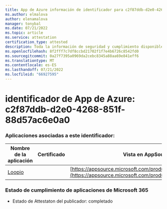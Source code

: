 ```yaml
---
title: App de Azure información de identificador para c2f87ddb-d2e0-4268-851f-88d57ac6e0a0
ms.author: elmalova
author: elenamalova
manager: tonybal
ms.date: 07/21/2022
ms.topic: article
ms.service: attestation
certification_type: attested
description: Toda la información de seguridad y cumplimiento disponible para c2f87ddb-d2e0-4268-851f-88d57ac6e0a0.
ms.openlocfilehash: 8f2fff7c7df8ccbd21702f1f7e4b6726c8542fd0
ms.sourcegitcommit: 0a27f7395a0969da2cebc8345a88aa69e841eff6
ms.translationtype: MT
ms.contentlocale: es-ES
ms.lasthandoff: 07/21/2022
ms.locfileid: "66927595"
---
```

# <a name="azure-app-id-c2f87ddb-d2e0-4268-851f-88d57ac6e0a0"></a>identificador de App de Azure: c2f87ddb-d2e0-4268-851f-88d57ac6e0a0


### <a name="apps-associated-with-this-id"></a>Aplicaciones asociadas a este identificador:
| **Nombre de la aplicación** | **Certificado** | **Vista en AppSource** |
|--------------|---------------|-----------------------|
| [Loopio](../forward/WA200004103.md) |  | [https://appsource.microsoft.com/product/office/WA200004103](https://appsource.microsoft.com/product/office/WA200004103) |

### <a name="microsoft-365-app-compliance-status"></a>Estado de cumplimiento de aplicaciones de Microsoft 365
- Estado de Attestaton del publicador: completado
